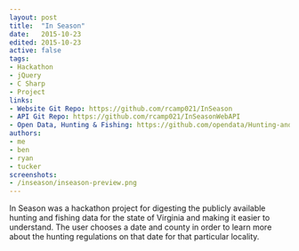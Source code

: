 ```yaml
---
layout: post
title:  "In Season"
date:   2015-10-23
edited: 2015-10-23
active: false
tags:
- Hackathon
- jQuery
- C Sharp
- Project
links:
- Website Git Repo: https://github.com/rcamp021/InSeason
- API Git Repo: https://github.com/rcamp021/InSeasonWebAPI
- Open Data, Hunting & Fishing: https://github.com/opendata/Hunting-and-Fishing
authors:
- me
- ben
- ryan
- tucker
screenshots:
- /inseason/inseason-preview.png
---
```


In Season was a hackathon project for digesting the publicly available hunting and fishing data for the state of Virginia and making it easier to understand. The user chooses a date and county in order to learn more about the hunting regulations on that date for that particular locality.
